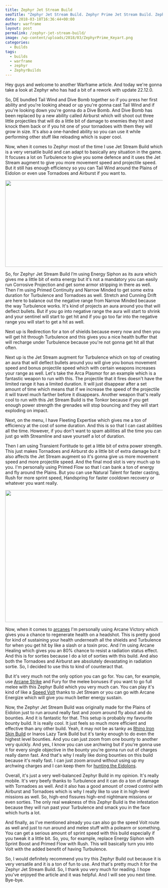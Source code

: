 ```yaml
---
title: Zephyr Jet Stream Build
seoTitle: "Zephyr Jet Stream Build. Zephyr Prime Jet Stream Build. Zephyr Build"
date: 2018-03-18T16:36:44+00:00
author: warframe
layout: post
permalink: /zephyr-jet-stream-build/
image: /wp-content/uploads/2018/03/ZephyrPrime_Keyart.png
categories:
  - Builds
tags:
  - builds
  - warframe
  - zephyr
  - ZephyrBuilds
---
```

Hey guys and welcome to another Warframe article. And today we're gonna take a look at Zephyr who has had a bit of a rework with update 22.12.0.<!--more-->

So, DE bundled Tail Wind and Dive Bomb together so if you press her first ability and you're looking ahead or up you're gonna cast Tail Wind and if you're looking down you're gonna do a Dive Bomb. And Dive Bomb has been replaced by a new ability called Airburst which will shoot out three little projectiles that will do a little bit of damage to enemies they hit and knock them back or if you hit one of your tornadoes with them they will grow in size. It's also a one-handed ability so you can use it while performing other stuff like reloading which is super cool.

Now, when it comes to Zephyr most of the time I use Jet Stream Build which is a very versatile build and can adapt to basically any situation in the game. It focuses a lot on Turbulence to give you some defence and it uses the Jet Stream augment to give you more movement speed and projectile speed. But it still has enough efficiency so you can Tail Wind around the Plains of Eidolon or even use Tornadoes and Airburst if you want to.

<img src="https://warframeblog.com/wp-content/uploads/2018/03/zephyr-jet-stream-build-1024x378.png" alt="" width="750" height="277" class="alignnone size-large wp-image-1127" srcset="https://warframeblog.com/wp-content/uploads/2018/03/zephyr-jet-stream-build-1024x378.png 1024w, https://warframeblog.com/wp-content/uploads/2018/03/zephyr-jet-stream-build-300x111.png 300w, https://warframeblog.com/wp-content/uploads/2018/03/zephyr-jet-stream-build-768x284.png 768w" sizes="(max-width: 750px) 100vw, 750px" />

So, for Zephyr Jet Stream Build I’m using Energy Siphon as its aura which gives me a little bit of extra energy but it's not a mandatory you can easily run Corrosive Projection and get some armor stripping in there as well. Then I'm using Primed Continuity and Narrow Minded to get some extra duration for Turbulence and Tornadoes as well. Stretch and Cunning Drift are here to balance out the negative range from Narrow Minded because the way Turbulence works. It's kind of projects an aura around you that will deflect bullets. But if you go into negative range the aura will start to shrink and your sentinel will start to get hit and if you go too far into the negative range you will start to get a hit as well.

Next up is Redirection for a ton of shields because every now and then you will get hit through Turbulence and this gives you a nice health buffer that will recharge under Turbulence because you're not gonna get hit all that often.

Next up is the Jet Stream augment for Turbulence which on top of creating an aura that will deflect bullets around you will give you bonus movement speed and bonus projectile speed which with certain weapons increases your range as well. Let's take the Arca Plasmor for an example which is a fantastic weapon to run with this. The projectile that it fires doesn't have the limited range it has a limited duration. It will just disappear after a set amount of time which means that if we increase the speed of the projectile it will travel much farther before it disappears. Another weapon that's really cool to run with this Jet Stream Build is the Tonkor because if you get enough power strength the grenades will stop bouncing and they will start exploding on impact.

Next, on the menu, I have Fleeting Expertise which gives me a ton of efficiency at the cost of some duration. And this is so that I can cast abilities all the time. However, if you don't want to spam abilities all the time you can just go with Streamline and save yourself a lot of duration.

Then I am using Transient Fortitude to get a little bit of extra power strength. This just makes Tornadoes and Airburst do a little bit of extra damage but it also affects the Jet Stream augment so it's gonna give us more movement speed and more projectile speed. And the final mod slot is very much up to you. I'm personally using Primed Flow so that I can bank a ton of energy and fly around the Plains. But you can use Natural Talent for faster casting, Rush for more sprint speed, Handspring for faster cooldown recovery or whatever you want really.

<img src="https://warframeblog.com/wp-content/uploads/2018/03/zephyr-jet-stream-build-arcanes-1024x576.png" alt="" width="750" height="422" class="alignnone size-large wp-image-1128" srcset="https://warframeblog.com/wp-content/uploads/2018/03/zephyr-jet-stream-build-arcanes-1024x576.png 1024w, https://warframeblog.com/wp-content/uploads/2018/03/zephyr-jet-stream-build-arcanes-300x169.png 300w, https://warframeblog.com/wp-content/uploads/2018/03/zephyr-jet-stream-build-arcanes-768x432.png 768w" sizes="(max-width: 750px) 100vw, 750px" />

Now, when it comes to [arcanes](https://warframeblog.com/arcane-rework/) I'm personally using Arcane Victory which gives you a chance to regenerate health on a headshot. This is pretty good for kind of sustaining your health underneath all the shields and Turbulence for when you get hit by like a slash or a toxin proc. And I'm using Arcane Healing which gives you an 80% chance to resist a radiation status effect. And this is for sorties because I do a lot of sorties with this build. And also both the Tornadoes and Airburst are absolutely devastating in radiation sortie. So, I decided to use this to kind of counteract that.

But it's very much not the only option you can go for. You can, for example, use [Arcane Strike](https://warframeblog.com/top-arcanes-to-boost-your-damage/) and Fury for the melee bonuses if you want to go full melee with this Zephyr Build which you very much can. You can play it's kind of like a [Speed Volt](https://warframeblog.com/volt-speed-build/) thanks to Jet Stream or you can go with Arcane Energize which will give you much better energy sustain.

Now, the Zephyr Jet Stream Build was originally made for the Plains of Eidolon just to run around really fast and zoom around fly about and do bounties. And it is fantastic for that. This setup is probably my favourite bounty build. It is really cool. It just feels so much more efficient and effective than any other build. Yeah, it may not be as tanky as [Rhino Iron Skin Build](https://warframeblog.com/rhino-iron-skin-build/) or Inaros Lazy Tank Build but it's tanky enough to do even the highest level bounties. And you can just zoom from one bounty to another very quickly. And yes, I know you can use archwing but if you're gonna use it for every single objective in the bounty you're gonna run out of charges really damn fast. And that's why I really like doing bounties on this build because it's really fast. I can just zoom around without using up my archwing charges and I can keep them for [hunting the Eidolons](https://warframeblog.com/spawn-defeat-gantulyst-hydrolyst/).

Overall, it's just a very well-balanced Zephyr Build in my opinion. It's really mobile. It's very beefy thanks to Turbulence and it can do a ton of damage with Tornadoes as well. And it also has a good amount of crowd control with Airburst and Tornadoes which is why I really like to use it in high-level missions as well. So, high-end fissures high-end nightmare missions or even sorties. The only real weakness of this Zephyr Build is the infestation because they will run past your Turbulence and smack you in the face which hurts a lot.

And finally, as I've mentioned already you can also go the speed Volt route as well and just to run around and melee stuff with a polearm or something. You can get a serious amount of sprint speed with this build especially if you tweak it a little bit. So, you, for example, replace Energy Siphon with Sprint Boost and Primed Flow with Rush. This will basically turn you into Volt with the added benefit of having Turbulence.

So, I would definitely recommend you try this Zephyr Build out because it is very versatile and it is a ton of fun to use. And that's pretty much it for the Zephyr Jet Stream Build. So, I thank you very much for reading. I hope you've enjoyed the article and it was helpful. And I will see you next time. Bye-bye.